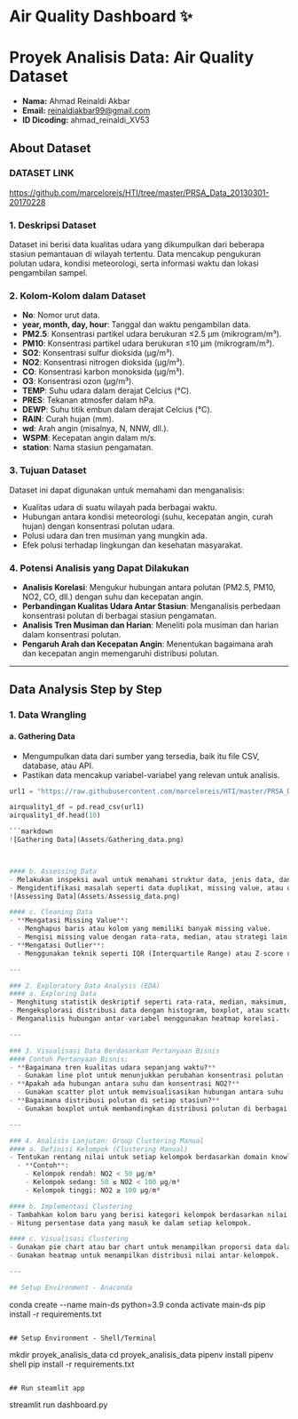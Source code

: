 # Air Quality Dashboard ✨

# Proyek Analisis Data: Air Quality Dataset
- **Nama:** Ahmad Reinaldi Akbar
- **Email:** reinaldiakbar99@gmail.com
- **ID Dicoding:** ahmad_reinaldi_XV53

## About Dataset

### DATASET LINK
https://github.com/marceloreis/HTI/tree/master/PRSA_Data_20130301-20170228

### 1. Deskripsi Dataset
Dataset ini berisi data kualitas udara yang dikumpulkan dari beberapa stasiun pemantauan di wilayah tertentu. Data mencakup pengukuran polutan udara, kondisi meteorologi, serta informasi waktu dan lokasi pengambilan sampel.

### 2. Kolom-Kolom dalam Dataset
- **No**: Nomor urut data.
- **year, month, day, hour**: Tanggal dan waktu pengambilan data.
- **PM2.5**: Konsentrasi partikel udara berukuran ≤2.5 µm (mikrogram/m³).
- **PM10**: Konsentrasi partikel udara berukuran ≤10 µm (mikrogram/m³).
- **SO2**: Konsentrasi sulfur dioksida (µg/m³).
- **NO2**: Konsentrasi nitrogen dioksida (µg/m³).
- **CO**: Konsentrasi karbon monoksida (µg/m³).
- **O3**: Konsentrasi ozon (µg/m³).
- **TEMP**: Suhu udara dalam derajat Celcius (°C).
- **PRES**: Tekanan atmosfer dalam hPa.
- **DEWP**: Suhu titik embun dalam derajat Celcius (°C).
- **RAIN**: Curah hujan (mm).
- **wd**: Arah angin (misalnya, N, NNW, dll.).
- **WSPM**: Kecepatan angin dalam m/s.
- **station**: Nama stasiun pengamatan.

### 3. Tujuan Dataset
Dataset ini dapat digunakan untuk memahami dan menganalisis:
- Kualitas udara di suatu wilayah pada berbagai waktu.
- Hubungan antara kondisi meteorologi (suhu, kecepatan angin, curah hujan) dengan konsentrasi polutan udara.
- Polusi udara dan tren musiman yang mungkin ada.
- Efek polusi terhadap lingkungan dan kesehatan masyarakat.

### 4. Potensi Analisis yang Dapat Dilakukan
- **Analisis Korelasi**: Mengukur hubungan antara polutan (PM2.5, PM10, NO2, CO, dll.) dengan suhu dan kecepatan angin.
- **Perbandingan Kualitas Udara Antar Stasiun**: Menganalisis perbedaan konsentrasi polutan di berbagai stasiun pengamatan.
- **Analisis Tren Musiman dan Harian**: Meneliti pola musiman dan harian dalam konsentrasi polutan.
- **Pengaruh Arah dan Kecepatan Angin**: Menentukan bagaimana arah dan kecepatan angin memengaruhi distribusi polutan.
---

## Data Analysis Step by Step

### 1. Data Wrangling
#### a. Gathering Data
- Mengumpulkan data dari sumber yang tersedia, baik itu file CSV, database, atau API.
- Pastikan data mencakup variabel-variabel yang relevan untuk analisis.

```python
url1 = "https://raw.githubusercontent.com/marceloreis/HTI/master/PRSA_Data_20130301-20170228/PRSA_Data_Aotizhongxin_20130301-20170228.csv"

airquality1_df = pd.read_csv(url1)
airquality1_df.head(10)

```markdown
![Gathering Data](Assets/Gathering_data.png)



#### b. Assessing Data
- Melakukan inspeksi awal untuk memahami struktur data, jenis data, dan cakupan waktu.
- Mengidentifikasi masalah seperti data duplikat, missing value, atau outlier.
![Assessing Data](Assets/Assessig_data.png)

#### c. Cleaning Data
- **Mengatasi Missing Value**:
  - Menghapus baris atau kolom yang memiliki banyak missing value.
  - Mengisi missing value dengan rata-rata, median, atau strategi lain yang sesuai.
- **Mengatasi Outlier**:
  - Menggunakan teknik seperti IQR (Interquartile Range) atau Z-score untuk mendeteksi dan menangani outlier.

---

### 2. Exploratory Data Analysis (EDA)
#### a. Exploring Data
- Menghitung statistik deskriptif seperti rata-rata, median, maksimum, dan minimum.
- Mengeksplorasi distribusi data dengan histogram, boxplot, atau scatter plot.
- Menganalisis hubungan antar-variabel menggunakan heatmap korelasi.

---

### 3. Visualisasi Data Berdasarkan Pertanyaan Bisnis
#### Contoh Pertanyaan Bisnis:
- **Bagaimana tren kualitas udara sepanjang waktu?**
  - Gunakan line plot untuk menunjukkan perubahan konsentrasi polutan (misalnya, PM2.5) dari waktu ke waktu.
- **Apakah ada hubungan antara suhu dan konsentrasi NO2?**
  - Gunakan scatter plot untuk memvisualisasikan hubungan antara suhu (TEMP) dan NO2.
- **Bagaimana distribusi polutan di setiap stasiun?**
  - Gunakan boxplot untuk membandingkan distribusi polutan di berbagai stasiun.

---

### 4. Analisis Lanjutan: Group Clustering Manual
#### a. Definisi Kelompok (Clustering Manual)
- Tentukan rentang nilai untuk setiap kelompok berdasarkan domain knowledge atau statistik deskriptif.
  - **Contoh**: 
    - Kelompok rendah: NO2 < 50 µg/m³
    - Kelompok sedang: 50 ≤ NO2 < 100 µg/m³
    - Kelompok tinggi: NO2 ≥ 100 µg/m³

#### b. Implementasi Clustering
- Tambahkan kolom baru yang berisi kategori kelompok berdasarkan nilai variabel.
- Hitung persentase data yang masuk ke dalam setiap kelompok.

#### c. Visualisasi Clustering
- Gunakan pie chart atau bar chart untuk menampilkan proporsi data dalam setiap kelompok.
- Gunakan heatmap untuk menampilkan distribusi nilai antar-kelompok.

---

## Setup Environment - Anaconda
```
conda create --name main-ds python=3.9
conda activate main-ds
pip install -r requirements.txt
```

## Setup Environment - Shell/Terminal
```
mkdir proyek_analisis_data
cd proyek_analisis_data
pipenv install
pipenv shell
pip install -r requirements.txt
```

## Run steamlit app
```
streamlit run dashboard.py
```
